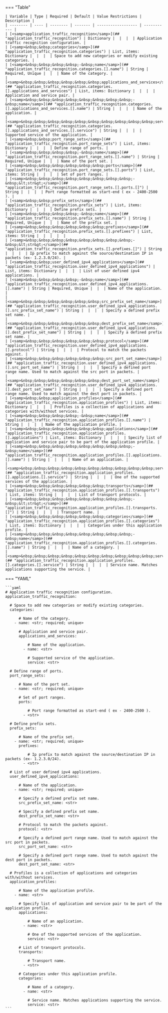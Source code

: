 <!--
  ~ Copyright (c) 2023 Arista Networks, Inc.
  ~ Use of this source code is governed by the Apache License 2.0
  ~ that can be found in the LICENSE file.
  -->
=== "Table"

    | Variable | Type | Required | Default | Value Restrictions | Description |
    | -------- | ---- | -------- | ------- | ------------------ | ----------- |
    | [<samp>application_traffic_recognition</samp>](## "application_traffic_recognition") | Dictionary |  |  |  | Application traffic recognition configuration. |
    | [<samp>&nbsp;&nbsp;categories</samp>](## "application_traffic_recognition.categories") | List, items: Dictionary |  |  |  | Space to add new categories or modify existing categories. |
    | [<samp>&nbsp;&nbsp;&nbsp;&nbsp;-&nbsp;name</samp>](## "application_traffic_recognition.categories.[].name") | String | Required, Unique |  |  | Name of the category. |
    | [<samp>&nbsp;&nbsp;&nbsp;&nbsp;&nbsp;&nbsp;applications_and_services</samp>](## "application_traffic_recognition.categories.[].applications_and_services") | List, items: Dictionary |  |  |  | Application and service pair. |
    | [<samp>&nbsp;&nbsp;&nbsp;&nbsp;&nbsp;&nbsp;&nbsp;&nbsp;-&nbsp;name</samp>](## "application_traffic_recognition.categories.[].applications_and_services.[].name") | String |  |  |  | Name of the application. |
    | [<samp>&nbsp;&nbsp;&nbsp;&nbsp;&nbsp;&nbsp;&nbsp;&nbsp;&nbsp;&nbsp;service</samp>](## "application_traffic_recognition.categories.[].applications_and_services.[].service") | String |  |  |  | Supported service of the application. |
    | [<samp>&nbsp;&nbsp;port_range_sets</samp>](## "application_traffic_recognition.port_range_sets") | List, items: Dictionary |  |  |  | Define range of ports. |
    | [<samp>&nbsp;&nbsp;&nbsp;&nbsp;-&nbsp;name</samp>](## "application_traffic_recognition.port_range_sets.[].name") | String | Required, Unique |  |  | Name of the port set. |
    | [<samp>&nbsp;&nbsp;&nbsp;&nbsp;&nbsp;&nbsp;ports</samp>](## "application_traffic_recognition.port_range_sets.[].ports") | List, items: String |  |  |  | Set of port ranges. |
    | [<samp>&nbsp;&nbsp;&nbsp;&nbsp;&nbsp;&nbsp;&nbsp;&nbsp;-&nbsp;&lt;str&gt;</samp>](## "application_traffic_recognition.port_range_sets.[].ports.[]") | String |  |  |  | Port range formatted as start-end ( ex - 2400-2500 ). |
    | [<samp>&nbsp;&nbsp;prefix_sets</samp>](## "application_traffic_recognition.prefix_sets") | List, items: Dictionary |  |  |  | Define prefix sets. |
    | [<samp>&nbsp;&nbsp;&nbsp;&nbsp;-&nbsp;name</samp>](## "application_traffic_recognition.prefix_sets.[].name") | String | Required, Unique |  |  | Name of the prefix set. |
    | [<samp>&nbsp;&nbsp;&nbsp;&nbsp;&nbsp;&nbsp;prefixes</samp>](## "application_traffic_recognition.prefix_sets.[].prefixes") | List, items: String |  |  |  |  |
    | [<samp>&nbsp;&nbsp;&nbsp;&nbsp;&nbsp;&nbsp;&nbsp;&nbsp;-&nbsp;&lt;str&gt;</samp>](## "application_traffic_recognition.prefix_sets.[].prefixes.[]") | String |  |  |  | Ip prefix to match against the source/destination IP in packets (ex- 1.2.3.0/24). |
    | [<samp>&nbsp;&nbsp;user_defined_ipv4_applications</samp>](## "application_traffic_recognition.user_defined_ipv4_applications") | List, items: Dictionary |  |  |  | List of user defined ipv4 applications. |
    | [<samp>&nbsp;&nbsp;&nbsp;&nbsp;-&nbsp;name</samp>](## "application_traffic_recognition.user_defined_ipv4_applications.[].name") | String | Required, Unique |  |  | Name of the application. |
    | [<samp>&nbsp;&nbsp;&nbsp;&nbsp;&nbsp;&nbsp;src_prefix_set_name</samp>](## "application_traffic_recognition.user_defined_ipv4_applications.[].src_prefix_set_name") | String |  |  |  | Specify a defined prefix set name. |
    | [<samp>&nbsp;&nbsp;&nbsp;&nbsp;&nbsp;&nbsp;dest_prefix_set_name</samp>](## "application_traffic_recognition.user_defined_ipv4_applications.[].dest_prefix_set_name") | String |  |  |  | Specify a defined prefix set name. |
    | [<samp>&nbsp;&nbsp;&nbsp;&nbsp;&nbsp;&nbsp;protocol</samp>](## "application_traffic_recognition.user_defined_ipv4_applications.[].protocol") | String |  |  |  | Protocol to match the packets against. |
    | [<samp>&nbsp;&nbsp;&nbsp;&nbsp;&nbsp;&nbsp;src_port_set_name</samp>](## "application_traffic_recognition.user_defined_ipv4_applications.[].src_port_set_name") | String |  |  |  | Specify a defined port range name. Used to match against the src port in packets. |
    | [<samp>&nbsp;&nbsp;&nbsp;&nbsp;&nbsp;&nbsp;dest_port_set_name</samp>](## "application_traffic_recognition.user_defined_ipv4_applications.[].dest_port_set_name") | String |  |  |  | Specify a defined port range name. Used to match against the dest port in packets. |
    | [<samp>&nbsp;&nbsp;application_profiles</samp>](## "application_traffic_recognition.application_profiles") | List, items: Dictionary |  |  |  | Profiles is a collection of applications and categories with/without services. |
    | [<samp>&nbsp;&nbsp;&nbsp;&nbsp;-&nbsp;name</samp>](## "application_traffic_recognition.application_profiles.[].name") | String |  |  |  | Name of the application profile. |
    | [<samp>&nbsp;&nbsp;&nbsp;&nbsp;&nbsp;&nbsp;applications</samp>](## "application_traffic_recognition.application_profiles.[].applications") | List, items: Dictionary |  |  |  | Specify list of application and service pair to be part of the application profile. |
    | [<samp>&nbsp;&nbsp;&nbsp;&nbsp;&nbsp;&nbsp;&nbsp;&nbsp;-&nbsp;name</samp>](## "application_traffic_recognition.application_profiles.[].applications.[].name") | String |  |  |  | Name of an application. |
    | [<samp>&nbsp;&nbsp;&nbsp;&nbsp;&nbsp;&nbsp;&nbsp;&nbsp;&nbsp;&nbsp;service</samp>](## "application_traffic_recognition.application_profiles.[].applications.[].service") | String |  |  |  | One of the supported services of the application. |
    | [<samp>&nbsp;&nbsp;&nbsp;&nbsp;&nbsp;&nbsp;transports</samp>](## "application_traffic_recognition.application_profiles.[].transports") | List, items: String |  |  |  | List of transport protocols. |
    | [<samp>&nbsp;&nbsp;&nbsp;&nbsp;&nbsp;&nbsp;&nbsp;&nbsp;-&nbsp;&lt;str&gt;</samp>](## "application_traffic_recognition.application_profiles.[].transports.[]") | String |  |  |  | Transport name. |
    | [<samp>&nbsp;&nbsp;&nbsp;&nbsp;&nbsp;&nbsp;categories</samp>](## "application_traffic_recognition.application_profiles.[].categories") | List, items: Dictionary |  |  |  | Categories under this application profile. |
    | [<samp>&nbsp;&nbsp;&nbsp;&nbsp;&nbsp;&nbsp;&nbsp;&nbsp;-&nbsp;name</samp>](## "application_traffic_recognition.application_profiles.[].categories.[].name") | String |  |  |  | Name of a category. |
    | [<samp>&nbsp;&nbsp;&nbsp;&nbsp;&nbsp;&nbsp;&nbsp;&nbsp;&nbsp;&nbsp;service</samp>](## "application_traffic_recognition.application_profiles.[].categories.[].service") | String |  |  |  | Service name. Matches applications supporting the service. |

=== "YAML"

    ```yaml
    # Application traffic recognition configuration.
    application_traffic_recognition:

      # Space to add new categories or modify existing categories.
      categories:

          # Name of the category.
        - name: <str; required; unique>

          # Application and service pair.
          applications_and_services:

              # Name of the application.
            - name: <str>

              # Supported service of the application.
              service: <str>

      # Define range of ports.
      port_range_sets:

          # Name of the port set.
        - name: <str; required; unique>

          # Set of port ranges.
          ports:

              # Port range formatted as start-end ( ex - 2400-2500 ).
            - <str>

      # Define prefix sets.
      prefix_sets:

          # Name of the prefix set.
        - name: <str; required; unique>
          prefixes:

              # Ip prefix to match against the source/destination IP in packets (ex- 1.2.3.0/24).
            - <str>

      # List of user defined ipv4 applications.
      user_defined_ipv4_applications:

          # Name of the application.
        - name: <str; required; unique>

          # Specify a defined prefix set name.
          src_prefix_set_name: <str>

          # Specify a defined prefix set name.
          dest_prefix_set_name: <str>

          # Protocol to match the packets against.
          protocol: <str>

          # Specify a defined port range name. Used to match against the src port in packets.
          src_port_set_name: <str>

          # Specify a defined port range name. Used to match against the dest port in packets.
          dest_port_set_name: <str>

      # Profiles is a collection of applications and categories with/without services.
      application_profiles:

          # Name of the application profile.
        - name: <str>

          # Specify list of application and service pair to be part of the application profile.
          applications:

              # Name of an application.
            - name: <str>

              # One of the supported services of the application.
              service: <str>

          # List of transport protocols.
          transports:

              # Transport name.
            - <str>

          # Categories under this application profile.
          categories:

              # Name of a category.
            - name: <str>

              # Service name. Matches applications supporting the service.
              service: <str>
    ```
